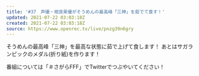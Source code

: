 ```yaml
---
title: '#37　声優・相良茉優がそうめんの最高峰「三神」を茹でて食す！'
updated: 2021-07-22 03:03:18Z
created: 2021-07-22 03:03:18Z
source: https://www.openrec.tv/live/pnzg39n6gry
---
```


そうめんの最高峰「三神」を最高な状態に茹で上げて食します！
あとはサガランピックのメダル(折り紙)を作ります！

番組については「＃さがらFFF」でTwitterでつぶやいてください！